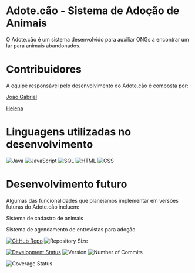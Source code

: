 # Adote.cão - Sistema de Adoção de Animais
O Adote.cão é um sistema desenvolvido para auxiliar ONGs a encontrar um lar para animais abandonados.

# Contribuidores
A equipe responsável pelo desenvolvimento do Adote.cão é composta por:

[João Gabriel](https://github.com/JoaoGabriel19)

[Helena](https://github.com/LenaLatosinski)

# Linguagens utilizadas no desenvolvimento
![Java](https://img.shields.io/badge/Java-8-red)
![JavaScript](https://img.shields.io/badge/JavaScript-ES6-yellow)
![SQL](https://img.shields.io/badge/SQL-MySQL-blue)
![HTML](https://img.shields.io/badge/HTML-5-orange)
![CSS](https://img.shields.io/badge/CSS-3-blue)

# Desenvolvimento futuro
Algumas das funcionalidades que planejamos implementar em versões futuras do Adote.cão incluem:

Sistema de cadastro de animais

Sistema de agendamento de entrevistas para adoção

[![GitHub Repo](https://img.shields.io/badge/GitHub-Repo-green.svg)](https://github.com/JoaoGabriel19/Adote.cao)
![Repository Size](https://img.shields.io/github/repo-size/JoaoGabriel19/Adote.cao)

[![Development Status](https://img.shields.io/badge/Development-In%20Progress-yellow.svg)](https://github.com/JoaoGabriel19/Adote.cao)
![Version](https://img.shields.io/badge/version-0.1.0-blue)
![Number of Commits](https://img.shields.io/github/commit-activity/y/JoaoGabriel19/Adote.cao)


![Coverage Status](https://img.shields.io/badge/coverage-80%25-brightgreen)

